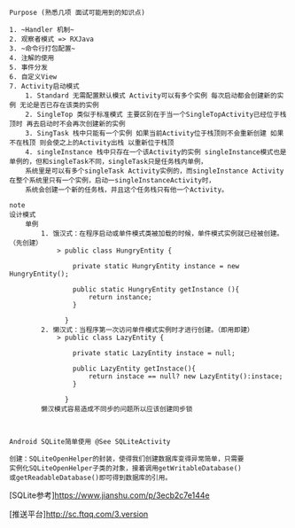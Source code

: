 
    Purpose (熟悉几项 面试可能用到的知识点)
    
    1. ~Handler 机制~
    2. 观察者模式 => RXJava
    3. ~命令行打包配置~ 
    4. 注解的使用
    5. 事件分发
    6. 自定义View
    7. Activity启动模式
        1. Standard 无需配置默认模式 Activity可以有多个实例 每次启动都会创建新的实例 无论是否已存在该类的实例
        2. SingleTop 类似于标准模式 主要区别在于当一个SingleTopActivity已经位于栈顶时 再去启动时不会再次创建新的实例
        3. SingTask 栈中只能有一个实例 如果当前Activity位于栈顶则不会重新创建 如果不在栈顶 则会使之上的Activity出栈 以重新位于栈顶
        4. singleInstance 栈中只存在一个该Activity的实例 singleInstance模式也是单例的，但和singleTask不同，singleTask只是任务栈内单例，
        系统里是可以有多个singleTask Activity实例的，而singleInstance Activity在整个系统里只有一个实例，启动一singleInstanceActivity时，
        系统会创建一个新的任务栈，并且这个任务栈只有他一个Activity。
    
    note 
    设计模式
        单例
            1. 饿汉式：在程序启动或单件模式类被加载的时候，单件模式实例就已经被创建。（先创建）
                > public class HungryEntity {
                  
                  	private static HungryEntity instance = new HungryEntity();
                  
                  	public static HungryEntity getInstance (){
                  		return instance;
                  	}
                  
                  }
            2. 懒汉式：当程序第一次访问单件模式实例时才进行创建。（即用即建）
                > public class LazyEntity {
                  
                  	private static LazyEntity instace = null;
                  
                  	public LazyEntity getInstace(){
                  		return instace == null? new LazyEntity():instace;
                  	}
                  
                  }
            懒汉模式容易造成不同步的问题所以应该创建同步锁
            
            
    
    Android SQLite简单使用 @See SQLiteActivity
    
    创建：SQLiteOpenHelper的封装，使得我们创建数据库变得异常简单，只需要
    实例化SQLiteOpenHelper子类的对象，接着调用getWritableDatabase()
    或getReadableDatabase()即可得到数据库的引用。
    
[SQLite参考]https://www.jianshu.com/p/3ecb2c7e144e
    
[推送平台]http://sc.ftqq.com/3.version